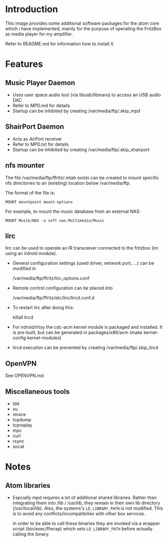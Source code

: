 Introduction 
============
This image provides some additional software packages for the atom core
which i have implemented, mainly for the purpose of operating the
FritzBox as media player for my amplifier.

Refer to README.md for information how to install it.

Features
========

Music Player Daemon
-------------------
- Uses user space audio tool (via libusb/libmaru) to access an USB audio DAC
- Refer to MPD.md for details
- Startup can be inhibited by creating /var/media/ftp/.skip_mpd

ShairPort Daemon
----------------
- Acts as AirPort receiver
- Refer to MPD.txt for details
- Startup can be inhibited by creating /var/media/ftp/.skip_shairport

nfs mounter
-----------
The file /var/media/ftp/ffritz/.mtab exists can be created to mount specific
nfs directories to an (existing) location below /var/media/ftp.

The format of the file is:

    MOUNT mountpoint mount-options

For example, to mount the music database from an external NAS:

    MOUNT Musik/NAS -o soft nas:Multimedia/Music

lirc
----
lirc can be used to operate an IR transceiver connected to the fritzbox
(im using an irdroid module).

- General configuration settings (used driver, network port, ...) can be
  modified in

    /var/media/ftp/ffritz/lirc_options.conf

- Remote control configuration can be placed into

    /var/media/ftp/ffritz/etc/lirc/lircd.conf.d

- To restart lirc after doing this:

	killall lircd

- For irdroid/irtoy the cdc-acm kernel module is packaged and installed.
  It is pre-built, but can be generated in packages/x86/avm
  (make kernel-config kernel-modules)

- lircd execution can be prevented by creating /var/media/ftp/.skip_lircd

OpenVPN
-------

See OPENVPN.md

Miscellaneous tools
-------------------
- ldd
- su
- strace
- tcpdump
- tcpreplay
- mpc
- curl
- rsync
- socat

Notes
=====

Atom libraries
--------------

- Espcially mpd requires a lot of additional shared libraries. Rather than
    integrating them into /lib / /usr/lib, they remain in their own lib
    directory (/usr/local/lib).
    Also, the systems's `LD_LIBRARY_PATH` is not modified. This is to avoid any
    conflicts/incompatibilies with other box services.

    In order to be able to call these binaries they are invoked via a wrapper
    script (bin/exec/ffwrap) which sets `LD_LIBRARY_PATH` before actually
    calling the binary.
